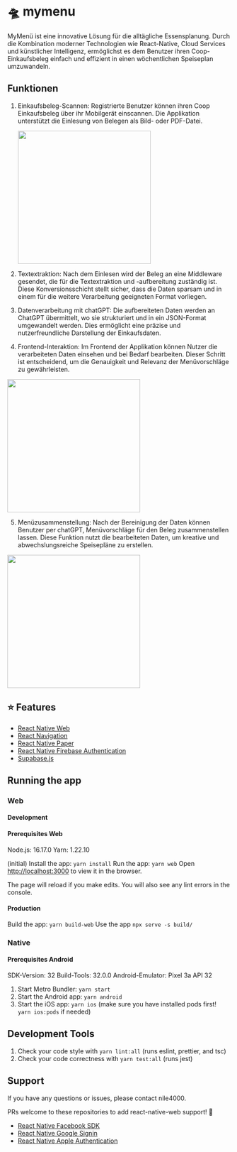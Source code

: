 # 🛸 mymenu

MyMenü ist eine innovative Lösung für die alltägliche Essensplanung. Durch die Kombination moderner Technologien wie React-Native, Cloud Services und künstlicher Intelligenz, ermöglichst es dem Benutzer ihren Coop-Einkaufsbeleg einfach und effizient in einen wöchentlichen Speiseplan umzuwandeln.

## Funktionen

1. Einkaufsbeleg-Scannen: Registrierte Benutzer können ihren Coop Einkaufsbeleg über ihr Mobilgerät einscannen. Die Applikation unterstützt die Einlesung von Belegen als Bild- oder PDF-Datei.

   <img src="https://github.com/nile4000/mymenu-reactnative/assets/61655582/fb7e3738-6fcf-4c77-803e-d20a74bfeffc" width="300">

2. Textextraktion: Nach dem Einlesen wird der Beleg an eine Middleware gesendet, die für die Textextraktion und -aufbereitung zuständig ist. Diese Konversionsschicht stellt sicher, dass die Daten sparsam und in einem für die weitere Verarbeitung geeigneten Format vorliegen.

3. Datenverarbeitung mit chatGPT: Die aufbereiteten Daten werden an ChatGPT übermittelt, wo sie strukturiert und in ein JSON-Format umgewandelt werden. Dies ermöglicht eine präzise und nutzerfreundliche Darstellung der Einkaufsdaten.

4. Frontend-Interaktion: Im Frontend der Applikation können Nutzer die verarbeiteten Daten einsehen und bei Bedarf bearbeiten. Dieser Schritt ist entscheidend, um die Genauigkeit und Relevanz der Menüvorschläge zu gewährleisten.

  <img src="https://github.com/nile4000/mymenu-reactnative/assets/61655582/8fb044fe-ae8e-4ba2-8617-f7b888cc7b77" width="300">

5. Menüzusammenstellung: Nach der Bereinigung der Daten können Benutzer per chatGPT, Menüvorschläge für den Beleg zusammenstellen lassen. Diese Funktion nutzt die bearbeiteten Daten, um kreative und abwechslungsreiche Speisepläne zu erstellen.

  <img src="https://github.com/nile4000/mymenu-reactnative/assets/61655582/cd392cdb-b41c-4851-bf50-f9f65a060ec6" width="300">

## ⭐ Features

- [React Native Web](https://necolas.github.io/react-native-web/)
- [React Navigation](https://reactnavigation.org/)
- [React Native Paper](https://callstack.github.io/react-native-paper/)
- [React Native Firebase Authentication](https://rnfirebase.io)
- [Supabase.js](https://supabase.io/docs/reference/javascript/supabase-client)

## Running the app

### Web

#### Development

#### Prerequisites Web

Node.js: 16.17.0
Yarn: 1.22.10

(initial) Install the app: `yarn install`
Run the app: `yarn web`
Open [http://localhost:3000](http://localhost:3000) to view it in the browser.

The page will reload if you make edits.
You will also see any lint errors in the console.

#### Production

Build the app: `yarn build-web`
Use the app `npx serve -s build/`

### Native

#### Prerequisites Android

SDK-Version: 32
Build-Tools: 32.0.0
Android-Emulator: Pixel 3a API 32

1. Start Metro Bundler: `yarn start`
2. Start the Android app: `yarn android`
3. Start the iOS app: `yarn ios` (make sure you have installed pods first! `yarn ios:pods` if needed)

## Development Tools

1. Check your code style with `yarn lint:all` (runs eslint, prettier, and tsc)
1. Check your code correctness with `yarn test:all` (runs jest)

## Support

If you have any questions or issues, please contact nile4000.

PRs welcome to these repositories to add react-native-web support! :pray:

- [React Native Facebook SDK](https://github.com/thebergamo/react-native-fbsdk-next#readme)
- [React Native Google Signin](https://github.com/react-native-google-signin/google-signin#readme)
- [React Native Apple Authentication](https://github.com/invertase/react-native-apple-authentication#readme)
